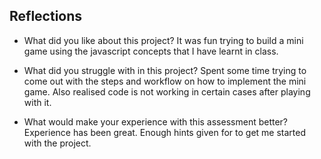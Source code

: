 ## Reflections

- What did you like about this project?
It was fun trying to build a mini game using the javascript concepts that I have learnt in class. 

- What did you struggle with in this project?
Spent some time trying to come out with the steps and workflow on how to implement the mini game. Also realised code is not working in certain cases after playing with it.

- What would make your experience with this assessment better?
Experience has been great. Enough hints given for to get me started with the project.
